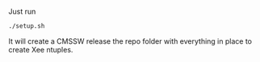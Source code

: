 Just run

```bash
./setup.sh
```

It will create a CMSSW release the repo folder with everything in place to create Xee ntuples.
